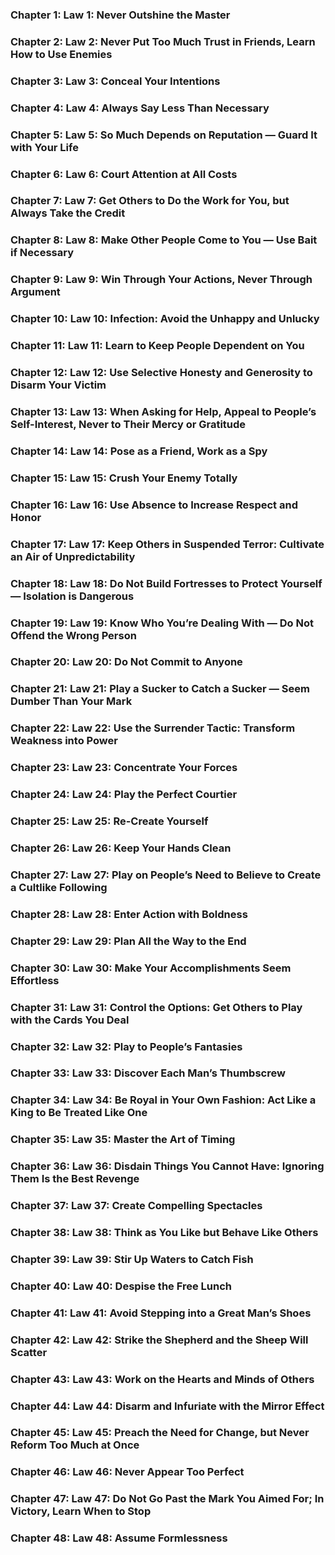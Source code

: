 ### Chapter 1: Law 1: Never Outshine the Master

### Chapter 2: Law 2: Never Put Too Much Trust in Friends, Learn How to Use Enemies

### Chapter 3: Law 3: Conceal Your Intentions

### Chapter 4: Law 4: Always Say Less Than Necessary

### Chapter 5: Law 5: So Much Depends on Reputation — Guard It with Your Life

### Chapter 6: Law 6: Court Attention at All Costs

### Chapter 7: Law 7: Get Others to Do the Work for You, but Always Take the Credit

### Chapter 8: Law 8: Make Other People Come to You — Use Bait if Necessary

### Chapter 9: Law 9: Win Through Your Actions, Never Through Argument

### Chapter 10: Law 10: Infection: Avoid the Unhappy and Unlucky

### Chapter 11: Law 11: Learn to Keep People Dependent on You

### Chapter 12: Law 12: Use Selective Honesty and Generosity to Disarm Your Victim

### Chapter 13: Law 13: When Asking for Help, Appeal to People’s Self-Interest, Never to Their Mercy or Gratitude

### Chapter 14: Law 14: Pose as a Friend, Work as a Spy

### Chapter 15: Law 15: Crush Your Enemy Totally

### Chapter 16: Law 16: Use Absence to Increase Respect and Honor

### Chapter 17: Law 17: Keep Others in Suspended Terror: Cultivate an Air of Unpredictability

### Chapter 18: Law 18: Do Not Build Fortresses to Protect Yourself — Isolation is Dangerous

### Chapter 19: Law 19: Know Who You’re Dealing With — Do Not Offend the Wrong Person

### Chapter 20: Law 20: Do Not Commit to Anyone

### Chapter 21: Law 21: Play a Sucker to Catch a Sucker — Seem Dumber Than Your Mark

### Chapter 22: Law 22: Use the Surrender Tactic: Transform Weakness into Power

### Chapter 23: Law 23: Concentrate Your Forces

### Chapter 24: Law 24: Play the Perfect Courtier

### Chapter 25: Law 25: Re-Create Yourself

### Chapter 26: Law 26: Keep Your Hands Clean

### Chapter 27: Law 27: Play on People’s Need to Believe to Create a Cultlike Following

### Chapter 28: Law 28: Enter Action with Boldness

### Chapter 29: Law 29: Plan All the Way to the End

### Chapter 30: Law 30: Make Your Accomplishments Seem Effortless

### Chapter 31: Law 31: Control the Options: Get Others to Play with the Cards You Deal

### Chapter 32: Law 32: Play to People’s Fantasies

### Chapter 33: Law 33: Discover Each Man’s Thumbscrew

### Chapter 34: Law 34: Be Royal in Your Own Fashion: Act Like a King to Be Treated Like One

### Chapter 35: Law 35: Master the Art of Timing

### Chapter 36: Law 36: Disdain Things You Cannot Have: Ignoring Them Is the Best Revenge

### Chapter 37: Law 37: Create Compelling Spectacles

### Chapter 38: Law 38: Think as You Like but Behave Like Others

### Chapter 39: Law 39: Stir Up Waters to Catch Fish

### Chapter 40: Law 40: Despise the Free Lunch

### Chapter 41: Law 41: Avoid Stepping into a Great Man’s Shoes

### Chapter 42: Law 42: Strike the Shepherd and the Sheep Will Scatter

### Chapter 43: Law 43: Work on the Hearts and Minds of Others

### Chapter 44: Law 44: Disarm and Infuriate with the Mirror Effect

### Chapter 45: Law 45: Preach the Need for Change, but Never Reform Too Much at Once

### Chapter 46: Law 46: Never Appear Too Perfect

### Chapter 47: Law 47: Do Not Go Past the Mark You Aimed For; In Victory, Learn When to Stop

### Chapter 48: Law 48: Assume Formlessness
